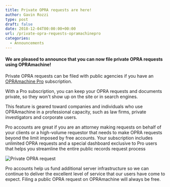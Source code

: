 ```yaml
---
title: Private OPRA requests are here!
author: Gavin Rozzi
type: post
draft: false
date: 2018-12-04T00:00:00+00:00
url: /private-opra-requests-opramachinepro
categories:
  - Announcements
---
```


#### We are pleased to announce that you can now file private OPRA requests using OPRAmachine!

Private OPRA requests can be filed with public agencies if you have an [OPRAmachine Pro](https://opramachine.com/pro/pricing) subscription.

With a Pro subscription, you can keep your OPRA requests and documents private, so they won't show up on the site or in search engines.

This feature is geared toward companies and individuals who use OPRAmachine in a professional capacity, such as law firms, private investigators and corporate users.

Pro accounts are great if you are an attorney making requests on behalf of your clients or a high-volume requestor that needs to make OPRA requests beyond the limit imposed by free accounts. Your subscription includes unlimited OPRA requests and a special dashboard exclusive to Pro users that helps you streamline the entire public records request process

![Private OPRA request](/img/privaterequests.JPG)

Pro accounts help us fund additional server infrastructure so we can continue to deliver the excellent level of service that our users have come to expect. Filing a public OPRA request on OPRAmachine will always be free.